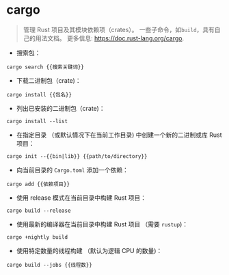 # cargo

> 管理 Rust 项目及其模块依赖项（crates）。
> 一些子命令，如`build`，具有自己的用法文档。
> 更多信息: <https://doc.rust-lang.org/cargo>.

- 搜索包：

`cargo search {{搜索关键词}}`

- 下载二进制包（crate)：

`cargo install {{包名}}`

- 列出已安装的二进制包（crate)：

`cargo install --list`

- 在指定目录 （或默认情况下在当前工作目录) 中创建一个新的二进制或库 Rust项目：

`cargo init --{{bin|lib}} {{path/to/directory}}`

- 向当前目录的 `Cargo.toml` 添加一个依赖：

`cargo add {{依赖项目}}`

- 使用 release 模式在当前目录中构建 Rust 项目：

`cargo build --release`

- 使用最新的编译器在当前目录中构建 Rust 项目 （需要 `rustup`)：

`cargo +nightly build`

- 使用特定数量的线程构建 （默认为逻辑 CPU 的数量)：

`cargo build --jobs {{线程数}}`
